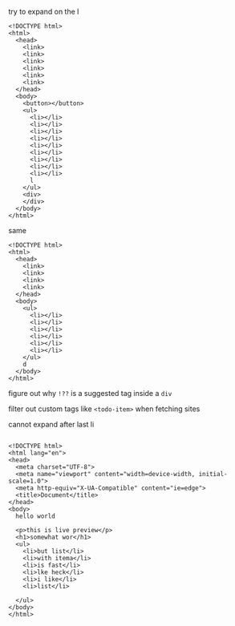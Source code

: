 try to expand on the l

```
<!DOCTYPE html>
<html>
  <head>
    <link>
    <link>
    <link>
    <link>
    <link>
    <link>
  </head>
  <body>
    <button></button>
    <ul>
      <li></li>
      <li></li>
      <li></li>
      <li></li>
      <li></li>
      <li></li>
      <li></li>
      <li></li>
      <li></li>
      l
    </ul>
    <div>
    </div>
  </body>
</html>
```

same

```
<!DOCTYPE html>
<html>
  <head>
    <link>
    <link>
    <link>
    <link>
  </head>
  <body>
    <ul>
      <li></li>
      <li></li>
      <li></li>
      <li></li>
      <li></li>
      <li></li>
    </ul>
    d
  </body>
</html>
```

figure out why `!??` is a suggested tag inside a `div`

filter out custom tags like `<todo-item>` when fetching sites

cannot expand after last li

```

<!DOCTYPE html>
<html lang="en">
<head>
  <meta charset="UTF-8">
  <meta name="viewport" content="width=device-width, initial-scale=1.0">
  <meta http-equiv="X-UA-Compatible" content="ie=edge">
  <title>Document</title>
</head>
<body>
  hello world

  <p>this is live preview</p>
  <h1>somewhat wor</h1>
  <ul>
    <li>but list</li>
    <li>with itema</li>
    <li>is fast</li>
    <li>lke heck</li>
    <li>i like</li>
    <li>list</li>

  </ul>
</body>
</html>

```

<!-- analyze error (statistics): https://github.com/lyons194/Intellident-Website-Python-Flask -->

<!-- rename tag not working when typing fast -->
